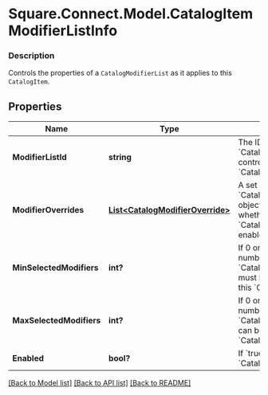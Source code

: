 # Square.Connect.Model.CatalogItemModifierListInfo

### Description

Controls the properties of a `CatalogModifierList` as it applies to this `CatalogItem`.

## Properties

Name | Type | Description | Notes
------------ | ------------- | ------------- | -------------
**ModifierListId** | **string** | The ID of the &#x60;CatalogModifierList&#x60; controlled by this &#x60;CatalogModifierListInfo&#x60;. | 
**ModifierOverrides** | [**List&lt;CatalogModifierOverride&gt;**](CatalogModifierOverride.md) | A set of &#x60;CatalogModifierOverride&#x60; objects that override whether a given &#x60;CatalogModifier&#x60; is enabled by default. | [optional] 
**MinSelectedModifiers** | **int?** | If 0 or larger, the smallest number of &#x60;CatalogModifier&#x60;s that must be selected from this &#x60;CatalogModifierList&#x60;. | [optional] 
**MaxSelectedModifiers** | **int?** | If 0 or larger, the largest number of &#x60;CatalogModifier&#x60;s that can be selected from this &#x60;CatalogModifierList&#x60;. | [optional] 
**Enabled** | **bool?** | If &#x60;true&#x60;, enable this &#x60;CatalogModifierList&#x60;. | [optional] 



[[Back to Model list]](../README.md#documentation-for-models) [[Back to API list]](../README.md#documentation-for-api-endpoints) [[Back to README]](../README.md)

